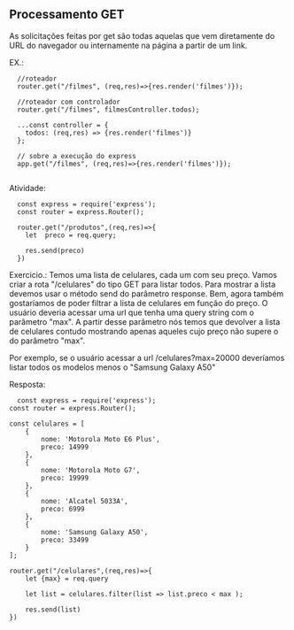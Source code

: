## Processamento GET

<p>
  As solicitações feitas por get são todas aquelas que vem diretamente do URL do navegador ou internamente na página a partir de um link. 
</p>

EX.:

```
  //roteador
  router.get("/filmes", (req,res)=>{res.render('filmes')});

  //roteador com controlador 
  router.get("/filmes", filmesController.todos);

  ...const controller = {
    todos: (req,res) => {res.render('filmes')}
  };

  // sobre a execução do express 
  app.get("/filmes", (req,res)=>{res.render('filmes')});
  
```

Atividade: 
```
  const express = require('express');
  const router = express.Router();

  router.get("/produtos",(req,res)=>{
    let  preco = req.query;

    res.send(preco)
  })
```
<p>
Exercicio.:
  Temos uma lista de celulares, cada um com seu preço.
Vamos criar a rota "/celulares" do tipo GET para listar todos.
Para mostrar a lista devemos usar o método send do parâmetro response.
Bem, agora também gostaríamos de poder filtrar a lista de celulares em função do preço. O usuário deveria acessar uma url que tenha uma query string com o parâmetro "max". A partir desse parâmetro nós temos que devolver a lista de celulares contudo mostrando apenas aqueles cujo preço não supere o do parâmetro "max".

Por exemplo, se o usuário acessar a url /celulares?max=20000 deveríamos listar todos os modelos menos o "Samsung Galaxy A50"

</p>

Resposta:
~~~
  const express = require('express');
const router = express.Router();

const celulares = [
    {
        nome: 'Motorola Moto E6 Plus',
        preco: 14999
    },
    {
        nome: 'Motorola Moto G7',
        preco: 19999
    },
    {
        nome: 'Alcatel 5033A',
        preco: 6999
    },
    {
        nome: 'Samsung Galaxy A50',
        preco: 33499
    }
];

router.get("/celulares",(req,res)=>{
    let {max} = req.query

    let list = celulares.filter(list => list.preco < max );

    res.send(list)
})

~~~
